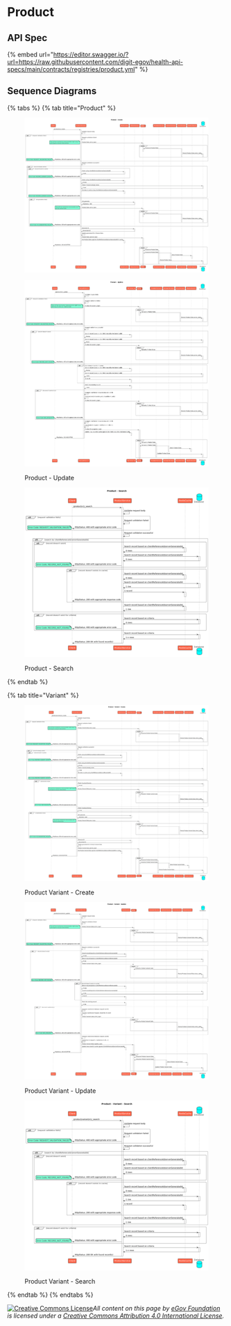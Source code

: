 # Product

## API Spec

{% embed url="https://editor.swagger.io/?url=https://raw.githubusercontent.com/digit-egov/health-api-specs/main/contracts/registries/product.yml" %}

## Sequence Diagrams

{% tabs %}
{% tab title="Product" %}
<figure><img src="../../../.gitbook/assets/product_create.png" alt=""><figcaption></figcaption></figure>

<figure><img src="../../../.gitbook/assets/product_update.png" alt=""><figcaption><p>Product - Update</p></figcaption></figure>

<figure><img src="../../../.gitbook/assets/product_search.png" alt=""><figcaption><p>Product - Search</p></figcaption></figure>
{% endtab %}

{% tab title="Variant" %}
<figure><img src="../../../.gitbook/assets/product_variant_create.png" alt=""><figcaption><p>Product Variant - Create</p></figcaption></figure>

<figure><img src="../../../.gitbook/assets/product_variant_update.png" alt=""><figcaption><p>Product Variant - Update</p></figcaption></figure>

<figure><img src="../../../.gitbook/assets/product_variant_search.png" alt=""><figcaption><p>Product Variant - Search</p></figcaption></figure>
{% endtab %}
{% endtabs %}



[![Creative Commons License](https://i.creativecommons.org/l/by/4.0/80x15.png)_​_](http://creativecommons.org/licenses/by/4.0/)_All content on this page by_ [_eGov Foundation_](https://egov.org.in/) _is licensed under a_ [_Creative Commons Attribution 4.0 International License_](http://creativecommons.org/licenses/by/4.0/)_._
